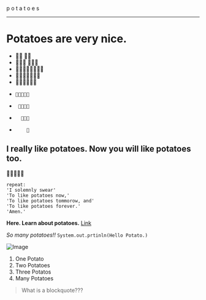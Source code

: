 p o t a t o e s

---


# Potatoes are very nice.
*    🥔🥔    🥔🥔
*   🥔🥔🥔  🥔🥔🥔
*  🥔🥔🥔🥔🥔🥔🥔🥔
*   🥔🥔🥔🥔🥔🥔🥔
*    🥔🥔🥔🥔🥔🥔
*     🥔🥔🥔🥔🥔
*      🥔🥔🥔🥔
*       🥔🥔🥔
*         🥔

## I really like potatoes. Now you will like potatoes too.
🥔🥔🥔🥔🥔

```
repeat:
'I solemnly swear'
'To like potatoes now,'
'To like potatoes tommorow, and'
'To like potatoes forever.'
'Amen.'
```

**Here. Learn about potatoes.** [Link](https://www.mainepotatoes.com/all-about-potatoes/)

*So many potatoes!!*
`System.out.prtinln(Hello Potato.)`

![Image](https://imagesvc.meredithcorp.io/v3/mm/image?url=https%3A%2F%2Fstatic.onecms.io%2Fwp-content%2Fuploads%2Fsites%2F43%2F2021%2F02%2F25%2FGettyImages-1224918845-2000.jpg)



1. One Potato
2. Two Potatoes
3. Three Potatos
4. Many Potatoes

> What is a blockquote???
